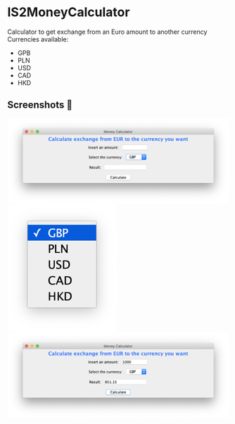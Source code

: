 # IS2MoneyCalculator

Calculator to get exchange from an Euro amount to another currency
Currencies available:
* GPB
* PLN
* USD
* CAD
* HKD

## Screenshots 📸

![Initial view of program](/screenshots/1.png)
![Available currencies](/screenshots/2.png)
![Program working](/screenshots/3.png)
